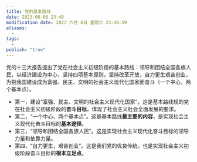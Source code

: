 ```yaml
---
title: 党的基本路线
date: 2023-06-06 23:40
modification date: 2023 六月 6日 星期二 23:40:59
aliases:
  - 
tags:
  - 
publish: "true"
---
```


党的十三大报告提出了党在社会主义初级阶段的基本路线：领导和团结全国各族人民，以经济建设为中心，坚持四项基本原则，坚持改革开放，自力更生艰苦创业，为把我国建设成为富强、民主、文明的社会主义现代化国家而奋斗（一个中心，两个基本点）。

- 第一，建设“富强、民主、文明的社会主义现代化国家”。这是基本路线规的党在社会主义初级阶段的**奋斗目标**，体现了社会主义社会全面发展的要求。
- 第二，“一个中心、两个基本点”。这是基本路线**最主要的内容**，是实现社会主义现代化奋斗目标的**基本途径**。
- 第三，“领导和团结全国各族人民”。这是实现社会主义现代化奋斗目标的领导力量和依靠力量。
- 第四，“自力更生，艰苦创业”。这是我们党的优良传统，也是实现社会主义初级阶段奋斗目标的**根本立足点**。
